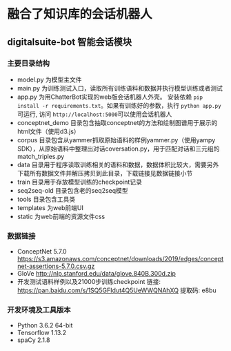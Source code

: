 # 融合了知识库的会话机器人
## digitalsuite-bot 智能会话模块

### 主要目录结构
- model.py 为模型主文件
- main.py 为训练测试入口，读取所有训练语料和数据并执行模型训练或者测试
- app.py 为用ChatterBot实现的web版会话机器人外壳。
安装依赖 `pip install -r requirements.txt`。如果有训练好的参数，执行 `python app.py` 可运行, 访问 `http://localhost:5000`可以使用会话机器人
- conceptnet_demo 目录包含抽取conceptnet的方法和绘制图谱用于展示的html文件（使用d3.js）
- corpus 目录包含从yammer抓取原始语料的样例yammer.py（使用yampy SDK），从原始语料中整理出对话coversation.py，用于匹配对话和三元组的match_triples.py
- data 目录用于程序读取训练相关的语料和数据，数据体积比较大，需要另外下载所有数据文件并解压拷贝到此目录，下载链接见数据链接小节
- train 目录用于存放模型训练的checkpoint记录
- seq2seq-old 目录包含老的seq2seq模型
- tools 目录包含工具类
- templates 为web前端UI
- static 为web前端的资源文件css


### 数据链接
- ConceptNet 5.7.0 https://s3.amazonaws.com/conceptnet/downloads/2019/edges/conceptnet-assertions-5.7.0.csv.gz
- GloVe http://nlp.stanford.edu/data/glove.840B.300d.zip
- 开发测试语料样例以及21000步训练checkpoint 链接: https://pan.baidu.com/s/1SQ5GFIdut4Q5UeWWQNAhXQ  提取码: e8bu

### 开发环境及工具版本
- Python 3.6.2 64-bit
- Tensorflow 1.13.2
- spaCy 2.1.8
